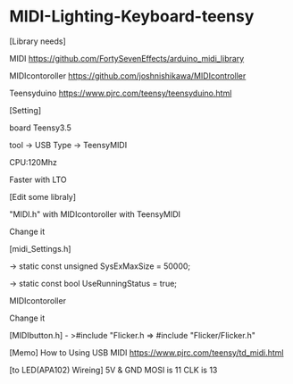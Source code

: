 # MIDI-Lighting-Keyboard-teensy

[Library needs]

MIDI
https://github.com/FortySevenEffects/arduino_midi_library

MIDIcontoroller
https://github.com/joshnishikawa/MIDIcontroller

Teensyduino
https://www.pjrc.com/teensy/teensyduino.html

[Setting] 

board Teensy3.5

tool -> USB Type -> TeensyMIDI 

CPU:120Mhz

Faster with LTO


[Edit some libraly]

"MIDI.h" with MIDIcontoroller with TeensyMIDI

Change it

[midi_Settings.h]  

-> static const unsigned SysExMaxSize = 50000;



-> static const bool UseRunningStatus = true;


MIDIcontoroller

Change it

 [MIDIbutton.h]   - >#include "Flicker.h  =>  #include "Flicker/Flicker.h"


[Memo]
How to Using USB MIDI
https://www.pjrc.com/teensy/td_midi.html


[to LED(APA102) Wireing]
 5V & GND
 MOSI is  11
 CLK  is  13
